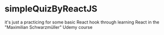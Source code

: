 ﻿# simpleQuizByReactJS
it's just a practicing for some basic React hook through learning React in the "Maximilian Schwarzmüller" Udemy course
